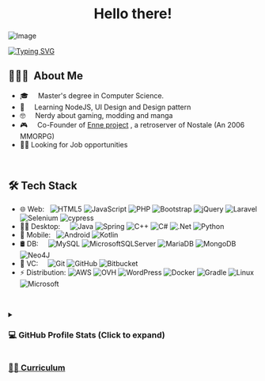 <div align="center">
  <h1>Hello there!</h1>
</div>
<img src="https://github.com/Noctino52/Noctino52/assets/20641545/6d2a224c-fdb0-4928-b8d1-e7102c4cd234" alt="Image">
  <div class="column" align="left">
    
  [![Typing SVG](https://readme-typing-svg.demolab.com?font=Fira+Code&pause=1000&random=false&width=435&lines=Debugging+myself+from+bugs;Happiness+should+be+a+void+function;Nerdic+wannabe)](https://git.io/typing-svg)
  
  <h2> 👨🏻‍💻 &nbsp;About Me </h2>

- 🎓  &nbsp;  &nbsp; Master's degree in Computer Science.
- 🚀​  &nbsp;  &nbsp; Learning NodeJS, UI Design and Design pattern
- 🤓​   &nbsp; &nbsp; Nerdy about gaming, modding and manga
- 🎮​   &nbsp; &nbsp; Co-Founder of <a href="https://www.enneonline.org/">Enne project</a>
 , a retroserver of Nostale (An 2006 MMORPG)
- 🧑‍💼 Looking for Job opportunities
<!--- - 👀​  &nbsp; &nbsp; Looking for job opportunities in a dynamic, collaborative, and pro-active environment around Scandinavia and Northern Europe 🇸🇪 🇩🇰 🇫🇮 🇳🇴 🇮🇸 🇩🇪 🇳🇱 🇧🇪 🇫🇷. -->
  
&nbsp;

<h2>🛠 Tech Stack</h2>

- 🌐 Web: &nbsp; ![HTML5](https://img.shields.io/badge/html5-%23E34F26.svg?style=for-the-badge&logo=html5&logoColor=white)
![JavaScript](https://img.shields.io/badge/javascript-%23323330.svg?style=for-the-badge&logo=javascript&logoColor=%23F7DF1E)
![PHP](https://img.shields.io/badge/php-%23777BB4.svg?style=for-the-badge&logo=php&logoColor=white)
![Bootstrap](https://img.shields.io/badge/bootstrap-%238511FA.svg?style=for-the-badge&logo=bootstrap&logoColor=white)
![jQuery](https://img.shields.io/badge/jquery-%230769AD.svg?style=for-the-badge&logo=jquery&logoColor=white)
![Laravel](https://img.shields.io/badge/laravel-%23FF2D20.svg?style=for-the-badge&logo=laravel&logoColor=white)
![Selenium](https://img.shields.io/badge/-selenium-%43B02A?style=for-the-badge&logo=selenium&logoColor=white)
![cypress](https://img.shields.io/badge/-cypress-%23E5E5E5?style=for-the-badge&logo=cypress&logoColor=058a5e)
- 👨‍💻​ Desktop: &nbsp; &nbsp; ![Java](https://img.shields.io/badge/java-%23ED8B00.svg?style=for-the-badge&logo=openjdk&logoColor=white)
![Spring](https://img.shields.io/badge/spring-%236DB33F.svg?style=for-the-badge&logo=spring&logoColor=white)
![C++](https://img.shields.io/badge/c++-%2300599C.svg?style=for-the-badge&logo=c%2B%2B&logoColor=white)
![C#](https://img.shields.io/badge/c%23-%23239120.svg?style=for-the-badge&logo=c-sharp&logoColor=white)
![.Net](https://img.shields.io/badge/.NET-5C2D91?style=for-the-badge&logo=.net&logoColor=white)
![Python](https://img.shields.io/badge/python-3670A0?style=for-the-badge&logo=python&logoColor=ffdd54)
- 📱​ Mobile: &nbsp; ![Android](https://img.shields.io/badge/Android-3DDC84?style=for-the-badge&logo=android&logoColor=white)
  ![Kotlin](https://img.shields.io/badge/kotlin-%237F52FF.svg?style=for-the-badge&logo=kotlin&logoColor=white)
- 🛢 DB:   &nbsp;  &nbsp; ![MySQL](https://img.shields.io/badge/mysql-%2300f.svg?style=for-the-badge&logo=mysql&logoColor=white)
![MicrosoftSQLServer](https://img.shields.io/badge/Microsoft%20SQL%20Server-CC2927?style=for-the-badge&logo=microsoft%20sql%20server&logoColor=white)
![MariaDB](https://img.shields.io/badge/MariaDB-003545?style=for-the-badge&logo=mariadb&logoColor=white)
![MongoDB](https://img.shields.io/badge/MongoDB-%234ea94b.svg?style=for-the-badge&logo=mongodb&logoColor=white)
![Neo4J](https://img.shields.io/badge/Neo4j-008CC1?style=for-the-badge&logo=neo4j&logoColor=white)
- 🔧 VC: &nbsp; &nbsp; ![Git](https://img.shields.io/badge/git-%23F05033.svg?style=for-the-badge&logo=git&logoColor=white)
![GitHub](https://img.shields.io/badge/github-%23121011.svg?style=for-the-badge&logo=github&logoColor=white)
![Bitbucket](https://img.shields.io/badge/bitbucket-%230047B3.svg?style=for-the-badge&logo=bitbucket&logoColor=white)
- ⚡ Distribution: ![AWS](https://img.shields.io/badge/AWS-%23FF9900.svg?style=for-the-badge&logo=amazon-aws&logoColor=white)
![OVH](https://img.shields.io/badge/ovh-%23123F6D.svg?style=for-the-badge&logo=ovh&logoColor=#123F6D)
![WordPress](https://img.shields.io/badge/WordPress-%23117AC9.svg?style=for-the-badge&logo=WordPress&logoColor=white)
![Docker](https://img.shields.io/badge/docker-%230db7ed.svg?style=for-the-badge&logo=docker&logoColor=white)
![Gradle](https://img.shields.io/badge/Gradle-02303A.svg?style=for-the-badge&logo=Gradle&logoColor=white)
![Linux](https://img.shields.io/badge/Linux-FCC624?style=for-the-badge&logo=linux&logoColor=black)
![Microsoft](https://img.shields.io/badge/Microsoft-0078D4?style=for-the-badge&logo=microsoft&logoColor=white)



&nbsp;

<details> 
  <summary>
    <h3><b>💻 GitHub Profile Stats (Click to expand)</b></h3>
  </summary>
  <br/>

  
  <p align="center">
    <a href="https://github.com/anuraghazra/github-readme-stats"><img alt="Aastha's Github Stats" src="https://github-readme-stats.vercel.app/api?username=Noctino52&show_icons=true&count_private=true&theme=algolia" height="192px"/></a>
<br/>
  &nbsp;
	  <img src="https://github-readme-stats.vercel.app/api/top-langs?username=Noctino52&show_icons=true&locale=en&layout=compact&theme=algolia" alt="Noctino52" height="192px"/>
  <br/>
  </p>
</details>
<h3>
    <a href="https://github.com/user-attachments/files/18274331/Ivan.Capasso.pdf"> 🧑‍💼 Curriculum </a>
</h3>
<br />
<br />


